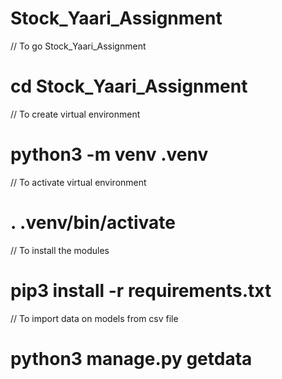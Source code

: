 # Stock_Yaari_Assignment

// To go Stock_Yaari_Assignment
# cd Stock_Yaari_Assignment

// To create virtual environment 
# python3 -m venv .venv

// To activate virtual environment
# . .venv/bin/activate

// To install the modules
# pip3 install -r requirements.txt

// To import data on models from csv file 
# python3 manage.py getdata